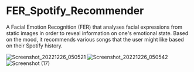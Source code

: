 # FER_Spotify_Recommender
A Facial Emotion Recognition (FER) that analyses facial expressions from static images in order to reveal information on one's emotional state. Based on the mood, it recommends various songs that the user might like based on their Spotify history.

![Screenshot_20221226_050521](https://user-images.githubusercontent.com/55818710/210131924-56afe3a2-eb3a-4ca5-a136-ffa932a00b78.png)
![Screenshot_20221226_050542](https://user-images.githubusercontent.com/55818710/210131937-91c7d77a-3ed5-4c16-b59e-2f5e82c1b7ac.png)
![Screenshot (17)](https://user-images.githubusercontent.com/55818710/210131958-c5c0a64e-7659-4a04-953c-9df3a11908b3.png)

